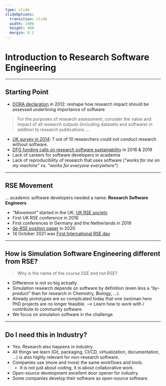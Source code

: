```yaml
---
type: slide
slideOptions:
  transition: slide
  width: 1400
  height: 900
  margin: 0.1
---
```


<style>
  .reveal strong {
  font-weight: bold;
    color: orange;
  }
  .reveal p {
    text-align: left;
  }
  .reveal section h1 {
    color: orange;
  }
  .reveal section h2 {
    color: orange;
  }
</style>

# Introduction to Research Software Engineering

---

## Starting Point

* [DORA declaration](https://sfdora.org/) in 2012: reshape how research impact should be assessed underlining importance of software

> For the purposes of research assessment, consider the value and impact of all research outputs (including datasets and software) in addition to research publications ...

* [UK survey in 2014](https://zenodo.org/record/1183562): 7 out of 10 researchers could not conduct research without software.
* [DFG funding calls on research software sustainability](https://www.dfg.de/en/research_funding/programmes/infrastructure/lis/funding_opportunities/call_proposal_software/) in 2016 & 2019
* Lack of careers for software developers in academia
* Lack of reproducibility of research that uses software (*"works for me on my machine"* vs. *"works for everyone everywhere"*)

---

## RSE Movement

... academic software developers needed a name:
**Research Software Engineers**

* *"Movement"* started in the UK, [UK RSE society](https://society-rse.org/)
* First UK RSE conference in 2016
* First conferences in Germany and the Netherlands in 2019
* [de-RSE position paper](https://f1000research.com/articles/9-295/v2) in 2020
* 14 October 2021 was [First International RSE day](https://researchsoftware.org/2021/07/29/International-RSE-day.html)

---

## How is Simulation Software Engineering different from RSE?

> Why is the name of the course SSE and not RSE?

* Difference is not so big actually.
* Simulation research depends on software by definition (even less a *"by-product"* than for research in Chemistry, Biology, ...).
* Already prototypes are so complicated today that one (wo)man hero PhD projects are no longer feasible. --> Learn how to work with / contribute to community software.
* We focus on simulation software in the challenge.

---

## Do I need this in Industry?

* Yes. Research also happens in industry.
* All things we learn (Git, packaging, CI/CD, virtualization, documentation, ...) is also highly relevant for non-research software.
* Companies use (more and more) the same workflows and tools.
  * It is not just about coding. It is about collaborative work.
* Open-source development excellent door opener for industry.
* Some companies develop their software as open-source software.

